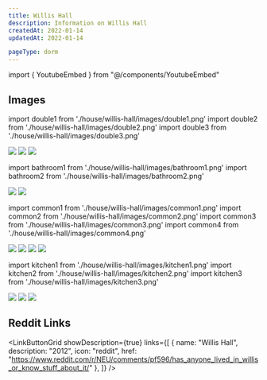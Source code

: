 ```yaml
---
title: Willis Hall
description: Information on Willis Hall
createdAt: 2022-01-14
updatedAt: 2022-01-14

pageType: dorm
---
```


import { YoutubeEmbed } from "@/components/YoutubeEmbed"

## Images

import double1 from './house/willis-hall/images/double1.png'
import double2 from './house/willis-hall/images/double2.png'
import double3 from './house/willis-hall/images/double3.png'

<Expandable title="Double (Four person apartment)" icon="image">
  <div className="grid grid-cols-1 md:grid-cols-3 lg:grid-cols-2 gap-base">
    <Image src={double1} width={2124} height={1592} /> 
    <Image src={double2} width={2128} height={1592} /> 
    <Image src={double3} width={2284} height={1474} /> 
  </div>
</Expandable>

import bathroom1 from './house/willis-hall/images/bathroom1.png'
import bathroom2 from './house/willis-hall/images/bathroom2.png'

<Expandable title="Bathroom" icon="image">
  <div className="grid grid-cols-1 md:grid-cols-2 gap-base">
    <Image src={bathroom1} width={1198} height={1594} /> 
    <Image src={bathroom2} width={1194} height={1596} /> 
  </div>
</Expandable>

import common1 from './house/willis-hall/images/common1.png'
import common2 from './house/willis-hall/images/common2.png'
import common3 from './house/willis-hall/images/common3.png'
import common4 from './house/willis-hall/images/common4.png'

<Expandable title="Common area" icon="image">
  <div className="grid grid-cols-1 md:grid-cols-2 gap-base">
    <Image src={common1} width={2118} height={1596} /> 
    <Image src={common2} width={1198} height={1588} /> 
    <Image src={common3} width={2124} height={1596} /> 
    <Image src={common4} width={2130} height={1598} /> 
  </div>
</Expandable>


import kitchen1 from './house/willis-hall/images/kitchen1.png'
import kitchen2 from './house/willis-hall/images/kitchen2.png'
import kitchen3 from './house/willis-hall/images/kitchen3.png'

<Expandable title="Kitchen" icon="image">
  <div className="grid grid-cols-1 md:grid-cols-2 gap-base">
    <Image src={kitchen1} width={1188} height={1600} /> 
    <Image src={kitchen2} width={1194} height={1598} /> 
    <Image src={kitchen3} width={1194} height={1600} /> 
  </div>
</Expandable>

<Expandable title="Videos" icon="video" variant="gray">
  <div className="grid grid-cols-1 gap-base">
    <YoutubeEmbed videoId="SN87vuKhcHQ  " />
  </div>
</Expandable>

## Reddit Links

<LinkButtonGrid showDescription={true} links={[
{
name: "Willis Hall",
description: "2012",
icon: "reddit",
href: "https://www.reddit.com/r/NEU/comments/pf596/has_anyone_lived_in_willis_or_know_stuff_about_it/"
},
]} />
